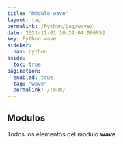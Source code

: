 ```yaml
---
title: "Módulo wave"
layout: tag
permalink: /Python/tag/wave/
date: 2021-11-01 10:24:04.006052
key: Python.wave
sidebar: 
  nav: python
aside: 
  toc: true
pagination: 
  enabled: true
  tag: "wave"
  permalink: /:num/
---
```


<h2>Modulos</h2>
Todos los elementos del modulo <strong>wave</strong>
